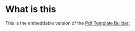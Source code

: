 # What is this

This is the embeddable version of the [Pdf Template Builder](https://github.com/protacon/pdf-template-builder);
